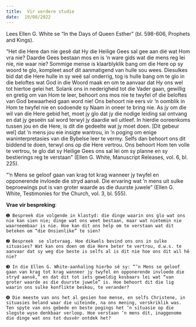 ```yaml
---
title:  Vir verdere studie
date:  19/08/2022
---
```


Lees Ellen G. White se “In the Days of Queen Esther” (bl. 598-606, Prophets and Kings).

“Het die Here dan nie gesê dat Hy die Heilige Gees sal gee aan dié wat Hom vra nie? Daardie Gees bestaan mos en is ’n ware gids wat die mens reg lei nie, nie waar nie? Sommige mense is klaarblyklik bang om die Here op sy woord te glo, kompleet asof dit aanmatigend van hulle sou wees. Diesulkes bid dat die Here hulle in sy weë sal onderrig, tog is hulle bang om te glo in die beloftes wat God in die Woord maak en om te aanvaar dat Hy ons wel tot hiertoe gelei het. Solank ons in nederigheid tot die Vader gaan, gewillig en gretig om van Hom te leer, behoort ons mos nie te twyfel of die beloftes van God bewaarheid gaan word nie! Ons behoort nie eers vir ’n oomblik in Hom te twyfel nie en sodoende sy Naam in oneer te bring nie. As jy om die wil van die Here gebid het, moet jy glo dat jy die nodige leiding sal ontvang en dat jy geseën sal word terwyl jy daardie wil uitleef. In hierdie ooreenkoms tussen jou en die Here, is dít die gedeelte wat jy moet doen. [Dit gebeur wel] dat ’n mens jou eie insigte wantrou, in ’n poging om enige waninterpretasies van die Bybelse leer te vermy. Selfs dan behoort ons dit biddend te doen, terwyl ons op die Here vertrou. Ons behoort Hom ten volle te vertrou, te glo dat sy Heilige Gees ons sal lei om sy planne en sy bestierings reg te verstaan” (Ellen G. White, Manuscript Releases, vol. 6, bl. 225).

“’n Mens se geloof gaan van krag tot krag wanneer jy twyfel en opponerende invloede die stryd aansê. Die ervaring wat ’n mens uit sulke beproewings put is van groter waarde as die duurste juwele” (Ellen G. White, Testimonies for the Church, vol. 3, bl. 555).

**Vrae vir bespreking**:

`➊ Bespreek die volgende in klastyd: die dinge waarin ons glo wat ons nie kan sien nie; dinge wat ons weet bestaan, maar wat nietemin nie waarneembaar is nie. Hoe kan dit ons help om te verstaan wat dit beteken om “die Onsienlike” te sien?`

`➋ Bespreek  se slotvraag. Hoe dikwels bevind ons ons in sulke situasies? Wat kan ons doen om die Here beter te vertrou, d.w.s. te aanvaar dat sy weg die beste is selfs al is dit nie hoe ons dit wil hê nie?`

`➌ In die Ellen G. White-aanhaling hierbo sê sy: “’n Mens se geloof gaan van krag tot krag wanneer jy twyfel en opponerende invloede die stryd aansê,” en dat dit tot iets geweldig kosbaars lei wat “van groter waarde as die duurste juwele” is. Hoe behoort dit die lig waarin ons sulke konflikte beskou, te verander?`

`➍ Die meeste van ons het al gesien hoe mense, en selfs Christene, in situasies beland waar die uiteinde, na ons mening, verskriklik was. Ten spyte van ons gebede en beste pogings het ’n situasie op die slegste wyse denkbaar verloop. Hoe verstaan ’n mens dít, inaggenome die dinge wat ons tot dusvêr ontdek het? `